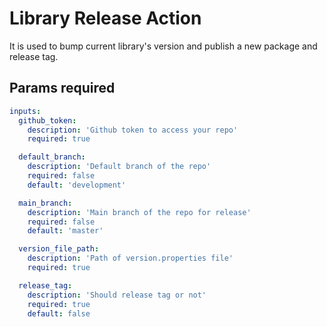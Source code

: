 # Library Release Action

It is used to bump current library's version and publish a new package and release tag.

## Params required
```yaml
inputs:
  github_token:
    description: 'Github token to access your repo'
    required: true

  default_branch:
    description: 'Default branch of the repo'
    required: false
    default: 'development'

  main_branch:
    description: 'Main branch of the repo for release'
    required: false
    default: 'master'

  version_file_path:
    description: 'Path of version.properties file'
    required: true

  release_tag:
    description: 'Should release tag or not'
    required: true
    default: false  
```